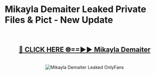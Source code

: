 # Mikayla Demaiter Leaked Private Files & Pict - New Update
<br>
<div align="center">
<h2><a href="https://mediafilles.blogspot.com/?title=Mikayla_Demaiter" rel="nofollow">🔴 CLICK HERE 🌐==►► Mikayla Demaiter</a></h2>
<br>
<a href="https://mediafilles.blogspot.com/?title=Mikayla_Demaiter" rel="nofollow" data-target="animated-image.originalLink"><img src="https://i.ibb.co.com/WyWwxjT/player-gif2.gif" alt="Mikayla Demaiter Leaked OnlyFans" style="max-width: 100%; display: inline-block;" data-target="animated-image.originalImage"></a>
</div>
<br>